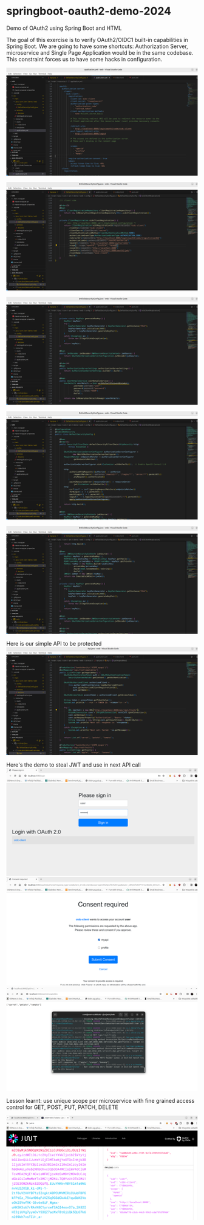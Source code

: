 # springboot-oauth2-demo-2024
Demo of OAuth2 using Spring Boot and HTML

The goal of this exercise is to verify OAuth2/OIDC1 built-in capabilities in Spring Boot.
We are going to have some shortcuts: Authorization Server, microservice and Single Page Application would be in the same codebase.
This constraint forces us to have some hacks in configuration.

![client_authentication_methods: none](./imgs/cfg-001.png)

![client registration not in yaml but in a bean](./imgs/cfg-002.png)

![key to sign JWTs generated in runtime](./imgs/cfg-003.png)

![security filter chain combined for Authorization Server and microservice](./imgs/cfg-004.png)

![JWT decoder based on shared RSA key](./imgs/cfg-005.png)

Here is our simple API to be protected
![GET API returning some fruits and vegetables](./imgs/code-001.png)

Here's the demo to steal JWT and use in next API call
![Login via user/password](./imgs/demo-001.png)
![Login via OIDC form](./imgs/demo-002.png)
![Successfull call via stolen JWT](./imgs/demo-003.png)

Lesson learnt: use unique scope per microservice with fine grained access control for GET, POST, PUT, PATCH, DELETE

![JWT as JSON](./imgs/jwt-001.png)

